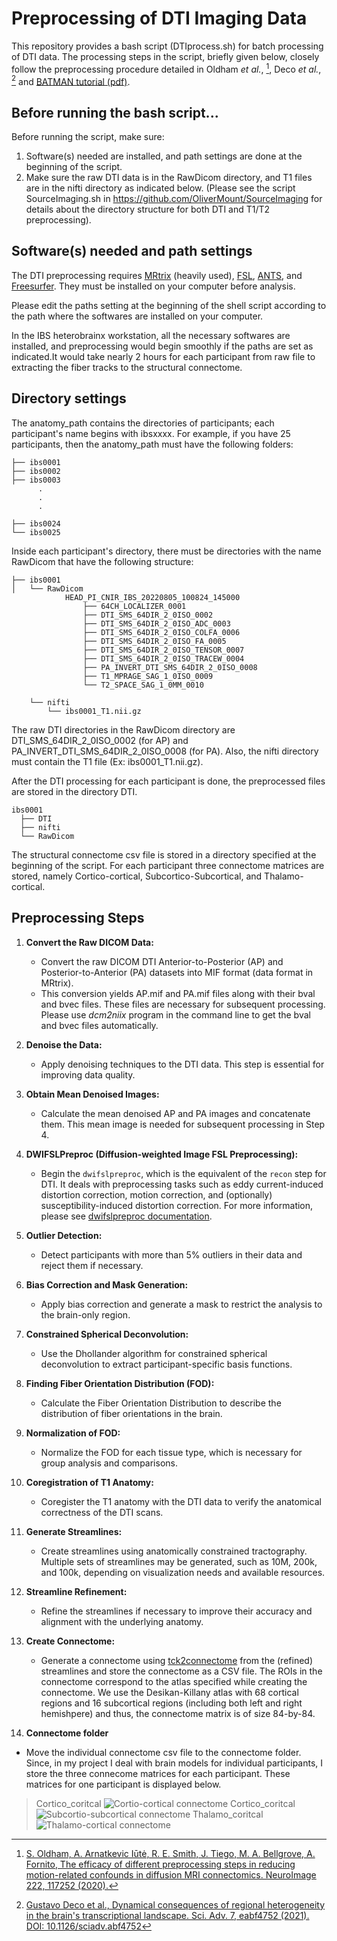 # Preprocessing of DTI Imaging Data

This repository provides a bash script (DTIprocess.sh) for batch processing of DTI data.
The processing steps in the script, briefly given below, closely follow the preprocessing procedure detailed in Oldham *et al.*, [^1], Deco *et al.*, [^2] and [BATMAN tutorial (pdf)](https://www.google.com/url?sa=t&rct=j&q=&esrc=s&source=web&cd=&cad=rja&uact=8&ved=2ahUKEwj_8uL86OKBAxUwm1YBHZZkAwoQFnoECBMQAQ&url=https%3A%2F%2Fosf.io%2Fpm9ba%2Fdownload&usg=AOvVaw2ny6I6EJAnmb6aazFib86N&opi=89978449).

[^1]: [S. Oldham, A. Arnatkevic Iūtė, R. E. Smith, J. Tiego, M. A. Bellgrove, A. Fornito, The efficacy of different preprocessing steps in reducing motion-related confounds in diffusion MRI connectomics. NeuroImage 222, 117252 (2020).](https://www.sciencedirect.com/science/article/pii/S1053811920307382?via%3Dihub)
[^2]: [Gustavo Deco et al., Dynamical consequences of regional heterogeneity in the brain's transcriptional landscape. Sci. Adv. 7, eabf4752 (2021). DOI: 10.1126/sciadv.abf4752](https://www.science.org/doi/10.1126/sciadv.abf4752)

## Before running the bash script...

Before running the script, make sure:
1. Software(s) needed are installed, and path settings are done at the beginning of the script.
2. Make sure the raw DTI data is in the RawDicom directory, and T1 files are in the nifti directory as indicated below. (Please see the script SourceImaging.sh in https://github.com/OliverMount/SourceImaging for details about the directory structure for both DTI and T1/T2  preprocessing).

## Software(s) needed and path settings

The DTI preprocessing requires [MRtrix](https://mrtrix.readthedocs.io/en/3.0.4/index.html) (heavily used), [FSL](https://fsl.fmrib.ox.ac.uk/fsl/fslwiki), [ANTS](https://picsl.upenn.edu/software/ants/), and [Freesurfer](https://surfer.nmr.mgh.harvard.edu). They must be installed on your computer before analysis.

Please edit the paths setting at the beginning of the shell script according to the path where the softwares are installed on your computer.

In the IBS heterobrainx workstation, all the necessary softwares are installed, and preprocessing would begin smoothly if the paths are set as indicated.It would take nearly 2 hours for each participant from raw file to extracting the fiber tracks to the structural connectome.

## Directory settings

The anatomy_path contains the directories of participants; each participant's name begins with ibsxxxx. For example, if you have 25 participants, then the anatomy_path must have the following folders:

```
├── ibs0001
├── ibs0002
├── ibs0003
      .
      .
	  .

├── ibs0024
└── ibs0025
```

Inside each participant's directory, there must be directories with the name RawDicom that have the following structure:

```
├── ibs0001
│   └── RawDicom
            HEAD_PI_CNIR_IBS_20220805_100824_145000
                ├── 64CH_LOCALIZER_0001
                ├── DTI_SMS_64DIR_2_0ISO_0002
                ├── DTI_SMS_64DIR_2_0ISO_ADC_0003
                ├── DTI_SMS_64DIR_2_0ISO_COLFA_0006
                ├── DTI_SMS_64DIR_2_0ISO_FA_0005
                ├── DTI_SMS_64DIR_2_0ISO_TENSOR_0007
                ├── DTI_SMS_64DIR_2_0ISO_TRACEW_0004
                ├── PA_INVERT_DTI_SMS_64DIR_2_0ISO_0008
                ├── T1_MPRAGE_SAG_1_0ISO_0009
                └── T2_SPACE_SAG_1_0MM_0010

    └── nifti
        └── ibs0001_T1.nii.gz

```
The raw DTI directories in the RawDicom directory are  DTI_SMS_64DIR_2_0ISO_0002 (for AP) and PA_INVERT_DTI_SMS_64DIR_2_0ISO_0008 (for PA). Also, the nifti directory must contain the T1 file (Ex: ibs0001_T1.nii.gz). 


After the DTI processing for each participant is done, the preprocessed files are stored in the directory DTI. 
```
ibs0001
  ├── DTI
  ├── nifti
  └── RawDicom
```
The structural connectome csv file is stored in a directory specified at the beginning of the script. For each participant three connectome matrices are stored, namely Cortico-cortical, Subcortico-Subcortical, and Thalamo-cortical.  

## Preprocessing Steps

1. **Convert the Raw DICOM Data:**
   - Convert the raw DICOM DTI Anterior-to-Posterior (AP) and Posterior-to-Anterior (PA) datasets into MIF format (data format in MRtrix).
   - This conversion yields AP.mif and PA.mif files along with their bval and bvec files. These files are necessary for subsequent processing. Please use *dcm2niix* program in the command line to get the bval and bvec files automatically.

2. **Denoise the Data:**
   - Apply denoising techniques to the DTI data. This step is essential for improving data quality.

3. **Obtain Mean Denoised Images:**
   - Calculate the mean denoised AP and PA images and concatenate them. This mean image is needed for subsequent processing in Step 4.

4. **DWIFSLPreproc (Diffusion-weighted Image FSL Preprocessing):**
   - Begin the `dwifslpreproc`, which is the equivalent of the `recon` step for DTI. It deals with preprocessing tasks such as eddy current-induced distortion correction, motion correction, and (optionally) susceptibility-induced distortion correction. For more information, please see [dwifslpreproc documentation](https://mrtrix.readthedocs.io/en/3.0.4/dwi_preprocessing/dwifslpreproc.html).

5. **Outlier Detection:**
   - Detect participants with more than 5% outliers in their data and reject them if necessary.

6. **Bias Correction and Mask Generation:**
   - Apply bias correction and generate a mask to restrict the analysis to the brain-only region.

7. **Constrained Spherical Deconvolution:**
   - Use the Dhollander algorithm for constrained spherical deconvolution to extract participant-specific basis functions.

8. **Finding Fiber Orientation Distribution (FOD):**
   - Calculate the Fiber Orientation Distribution to describe the distribution of fiber orientations in the brain.

9. **Normalization of FOD:**
   - Normalize the FOD for each tissue type, which is necessary for group analysis and comparisons.

10. **Coregistration of T1 Anatomy:**
    - Coregister the T1 anatomy with the DTI data to verify the anatomical correctness of the DTI scans.

11. **Generate Streamlines:**
    - Create streamlines using anatomically constrained tractography. Multiple sets of streamlines may be generated, such as 10M, 200k, and 100k, depending on visualization needs and available resources.

12. **Streamline Refinement:**
    - Refine the streamlines if necessary to improve their accuracy and alignment with the underlying anatomy.

13. **Create Connectome:**
    - Generate a connectome using [tck2connectome](https://mrtrix.readthedocs.io/en/dev/reference/commands/tck2connectome.html) from the (refined) streamlines and store the connectome as a CSV file. The ROIs in the connectome correspond to the atlas specified while creating the connectome. We use the Desikan-Killany atlas with 68 cortical regions  and 16 subcortical regions  (including both left and right hemishpere) and thus, the connectome matrix is of size 84-by-84. 
14. **Connectome folder**
- Move the individual connectome csv file to the connectome folder. Since, in my project I deal with brain models for individual participants, I store the three connecome matrices for each participant. These matrices for one participant is displayed below.

> Cortico_coritcal
![Cortio-cortical connectome](figs/Cortico_cortical.png)
> Cortico_coritcal
![Subcortio-subcortical connectome](figs/Subcortico_subcortical.png)
> Thalamo_coritcal
![Thalamo-cortical connectome](figs/Thalamo_cortical.png)


